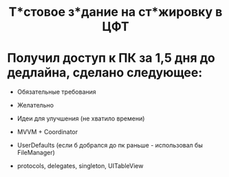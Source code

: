 <h1 align="center"> Т*стовое з*дание на ст*жировку в ЦФТ

# Получил доступ к ПК за 1,5 дня до дедлайна, сделано следующее:
- Обязательные требования 
- Желательно
- Идеи для улучшения (не хватило времени)

- MVVM + Coordinator
- UserDefaults (если б добрался до пк раньше - использовал бы FileManager)
- protocols, delegates, singleton, UITableView

